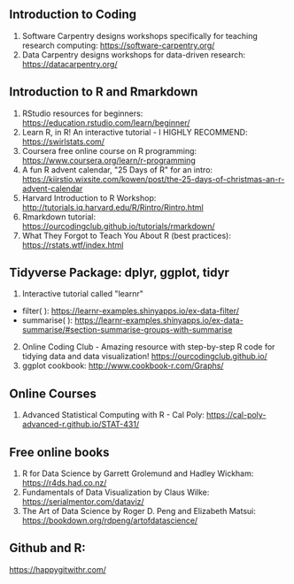 ## Introduction to Coding
1) Software Carpentry designs workshops specifically for teaching research computing: https://software-carpentry.org/
2) Data Carpentry designs workshops for data-driven research: https://datacarpentry.org/

## Introduction to R and Rmarkdown
1) RStudio resources for beginners: https://education.rstudio.com/learn/beginner/
2) Learn R, in R! An interactive tutorial - I HIGHLY RECOMMEND: https://swirlstats.com/
3) Coursera free online course on R programming: https://www.coursera.org/learn/r-programming
4) A fun R advent calendar, "25 Days of R" for an intro: https://kiirstio.wixsite.com/kowen/post/the-25-days-of-christmas-an-r-advent-calendar
5) Harvard Introduction to R Workshop: http://tutorials.iq.harvard.edu/R/Rintro/Rintro.html
6) Rmarkdown tutorial: https://ourcodingclub.github.io/tutorials/rmarkdown/
7) What They Forgot to Teach You About R (best practices): https://rstats.wtf/index.html

## Tidyverse Package: dplyr, ggplot, tidyr
1) Interactive tutorial called "learnr" 
- filter( ): https://learnr-examples.shinyapps.io/ex-data-filter/
- summarise( ): https://learnr-examples.shinyapps.io/ex-data-summarise/#section-summarise-groups-with-summarise
2) Online Coding Club - Amazing resource with step-by-step R code for tidying data and data visualization! https://ourcodingclub.github.io/
3) ggplot cookbook: http://www.cookbook-r.com/Graphs/

## Online Courses
1) Advanced Statistical Computing with R - Cal Poly: https://cal-poly-advanced-r.github.io/STAT-431/

## Free online books
1) R for Data Science by Garrett Grolemund and Hadley Wickham: https://r4ds.had.co.nz/
2) Fundamentals of Data Visualization by Claus Wilke: https://serialmentor.com/dataviz/
3) The Art of Data Science by Roger D. Peng and Elizabeth Matsui: https://bookdown.org/rdpeng/artofdatascience/

## Github and R: 
https://happygitwithr.com/
